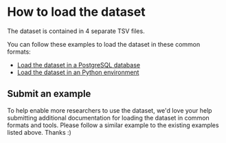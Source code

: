 # How to load the dataset

The dataset is contained in 4 separate TSV files.

You can follow these examples to load the dataset in these common formats:

- [Load the dataset in a PostgreSQL database](/unsplash/datasets/tree/master/how-to/psql)
- [Load the dataset in an Python environment](/unsplash/datasets/tree/master/how-to/python)

## Submit an example

To help enable more researchers to use the dataset, we'd love your help submitting additional documentation for loading the dataset in common formats and tools. Please follow a similar example to the existing examples listed above. Thanks :)
